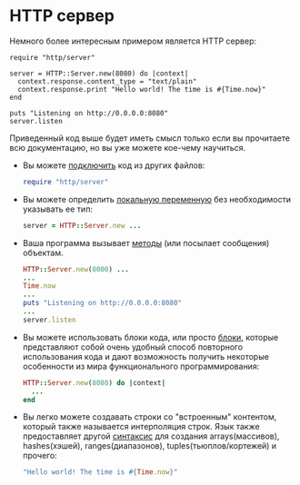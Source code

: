# HTTP сервер

Немного более интересным примером является HTTP сервер:

```crystal
require "http/server"

server = HTTP::Server.new(8080) do |context|
  context.response.content_type = "text/plain"
  context.response.print "Hello world! The time is #{Time.now}"
end

puts "Listening on http://0.0.0.0:8080"
server.listen
```

Приведенный код выше будет иметь смысл только если вы прочитаете всю документацию, но вы уже можете кое-чему научиться.

* Вы можете [подключить](../syntax_and_semantics/requiring_files.html) код из других файлов:

    ```ruby
    require "http/server"
    ```
* Вы можете определить [локальную переменную](../syntax_and_semantics/local_variables.html) без необходимости указывать ее тип:

    ```ruby
    server = HTTP::Server.new ...
    ```

* Ваша программа вызывает [методы](../syntax_and_semantics/classes_and_methods.html) (или посылает сообщения) объектам.

    ```ruby
    HTTP::Server.new(8000) ...
    ...
    Time.now
    ...
    puts "Listening on http://0.0.0.0:8080"
    ...
    server.listen
    ```

* Вы можете использовать блоки кода, или просто [блоки](../syntax_and_semantics/blocks_and_procs.html), которые представляют собой очень удобный способ повторного использования кода и дают возможность получить некоторые особенности из мира функционального программирования:

    ```ruby
    HTTP::Server.new(8080) do |context|
      ...
    end
    ```

* Вы легко можете создавать строки со "встроенным" контентом, который также называется интерполяция строк. Язык также предоставляет другой [синтаксис](../syntax_and_semantics/literals.html) для создания arrays(массивов), hashes(хэшей), ranges(диапазонов), tuples(тьюплов/кортежей) и прочего:

    ```ruby
    "Hello world! The time is #{Time.now}"
    ```
